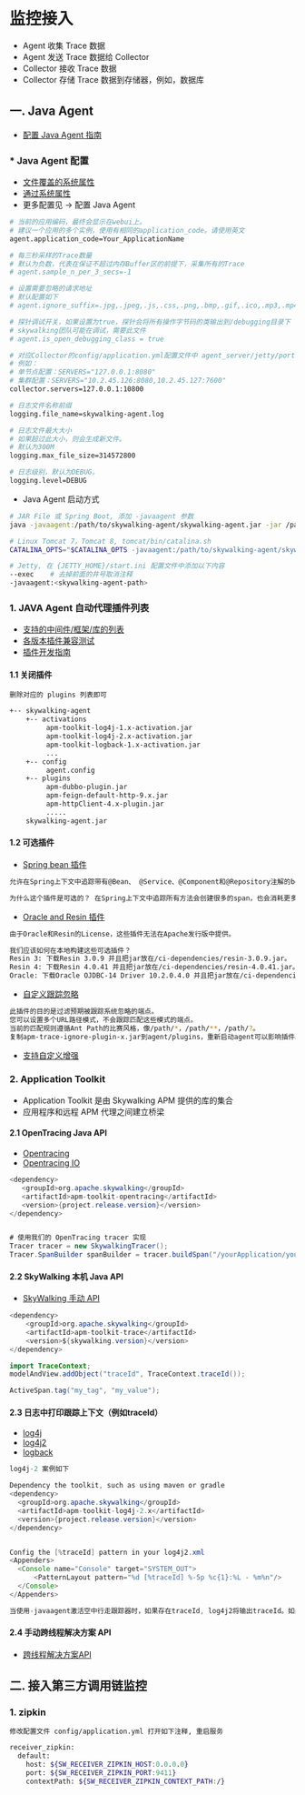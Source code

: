 # 监控接入

- Agent 收集 Trace 数据
- Agent 发送 Trace 数据给 Collector
- Collector 接收 Trace 数据
- Collector 存储 Trace 数据到存储器，例如，数据库


## 一. Java Agent

- [配置 Java Agent 指南](https://github.com/apache/incubator-skywalking/tree/master/docs/en/setup/service-agent/java-agent)

### * Java Agent 配置

- [文件覆盖的系统属性](https://github.com/apache/incubator-skywalking/blob/master/docs/en/setup/service-agent/java-agent/Setting-override.md)
- [通过系统属性](https://github.com/apache/incubator-skywalking/blob/master/docs/en/setup/service-agent/java-agent/Specified-agent-config.md)
- 更多配置见 -> 配置 Java Agent

``` sh
# 当前的应用编码，最终会显示在webui上。
# 建议一个应用的多个实例，使用有相同的application_code。请使用英文
agent.application_code=Your_ApplicationName

# 每三秒采样的Trace数量
# 默认为负数，代表在保证不超过内存Buffer区的前提下，采集所有的Trace
# agent.sample_n_per_3_secs=-1

# 设置需要忽略的请求地址
# 默认配置如下
# agent.ignore_suffix=.jpg,.jpeg,.js,.css,.png,.bmp,.gif,.ico,.mp3,.mp4,.html,.svg

# 探针调试开关，如果设置为true，探针会将所有操作字节码的类输出到/debugging目录下
# skywalking团队可能在调试，需要此文件
# agent.is_open_debugging_class = true

# 对应Collector的config/application.yml配置文件中 agent_server/jetty/port 配置内容
# 例如：
# 单节点配置：SERVERS="127.0.0.1:8080"
# 集群配置：SERVERS="10.2.45.126:8080,10.2.45.127:7600"
collector.servers=127.0.0.1:10800

# 日志文件名称前缀
logging.file_name=skywalking-agent.log

# 日志文件最大大小
# 如果超过此大小，则会生成新文件。
# 默认为300M
logging.max_file_size=314572800

# 日志级别，默认为DEBUG。
logging.level=DEBUG
```

- Java Agent 启动方式

``` sh
# JAR File 或 Spring Boot, 添加 -javaagent 参数
java -javaagent:/path/to/skywalking-agent/skywalking-agent.jar -jar /path/to/xxx.jar

# Linux Tomcat 7，Tomcat 8, tomcat/bin/catalina.sh
CATALINA_OPTS="$CATALINA_OPTS -javaagent:/path/to/skywalking-agent/skywalking-agent.jar"; export CATALINA_OPTS

# Jetty, 在 {JETTY_HOME}/start.ini 配置文件中添加以下内容
--exec    # 去掉前面的井号取消注释
-javaagent:<skywalking-agent-path>
```


### 1. JAVA Agent 自动代理插件列表

- [支持的中间件/框架/库的列表](https://github.com/apache/incubator-skywalking/blob/master/docs/en/setup/service-agent/java-agent/Supported-list.md)
- [各版本插件兼容测试](https://github.com/SkyAPMTest/agent-integration-test-report)
- [插件开发指南](https://github.com/apache/incubator-skywalking/blob/master/docs/en/guides/Java-Plugin-Development-Guide.md)

#### 1.1 关闭插件

``` sh
删除对应的 plugins 列表即可

+-- skywalking-agent
	+-- activations
		 apm-toolkit-log4j-1.x-activation.jar
		 apm-toolkit-log4j-2.x-activation.jar
		 apm-toolkit-logback-1.x-activation.jar
		 ...
	+-- config
		 agent.config  
	+-- plugins
		 apm-dubbo-plugin.jar
		 apm-feign-default-http-9.x.jar
		 apm-httpClient-4.x-plugin.jar
		 .....
	skywalking-agent.jar
```

#### 1.2 可选插件

- [Spring bean 插件](https://github.com/apache/incubator-skywalking/blob/master/docs/en/setup/service-agent/java-agent/agent-optional-plugins/Spring-annotation-plugin.md)

``` sh
允许在Spring上下文中追踪带有@Bean、 @Service、@Component和@Repository注解的bean的所有方法

为什么这个插件是可选的？ 在Spring上下文中追踪所有方法会创建很多的span，也会消耗更多的CPU，内存和网络。 当然你希望包含尽可能多的span，但请确保你的系统有效负载能够支持这些。
```

- [Oracle and Resin 插件](https://github.com/apache/incubator-skywalking/blob/master/docs/en/setup/service-agent/java-agent/agent-optional-plugins/Oracle-Resin-plugins.md)

``` sh
由于Oracle和Resin的License，这些插件无法在Apache发行版中提供。

我们应该如何在本地构建这些可选插件？
Resin 3: 下载Resin 3.0.9 并且把jar放在/ci-dependencies/resin-3.0.9.jar。
Resin 4: 下载Resin 4.0.41 并且把jar放在/ci-dependencies/resin-4.0.41.jar。
Oracle: 下载Oracle OJDBC-14 Driver 10.2.0.4.0 并且把jar放在/ci-dependencies/ojdbc14-10.2.0.4.0.jar。
```

- [自定义跟踪忽略](https://github.com/apache/incubator-skywalking/blob/master/docs/en/setup/service-agent/java-agent/agent-optional-plugins/trace-ignore-plugin.md)

``` sh
此插件的目的是过滤预期被跟踪系统忽略的端点。
您可以设置多个URL路径模式，不会跟踪匹配这些模式的端点。
当前的匹配规则遵循Ant Path的比赛风格，像/path/*，/path/**，/path/?。
复制apm-trace-ignore-plugin-x.jar到agent/plugins，重新启动agent可以影响插件。
```

- [支持自定义增强](https://github.com/apache/incubator-skywalking/blob/master/docs/en/setup/service-agent/java-agent/Customize-enhance-trace.md)


### 2. Application Toolkit

- Application Toolkit 是由 Skywalking APM 提供的库的集合
- 应用程序和远程 APM 代理之间建立桥梁

#### 2.1 OpenTracing Java API

- [Opentracing](https://github.com/apache/incubator-skywalking/blob/master/docs/en/setup/service-agent/java-agent/Opentracing.md)
- [Opentracing IO](http://opentracing.io)

``` java
<dependency>
   <groupId>org.apache.skywalking</groupId>
   <artifactId>apm-toolkit-opentracing</artifactId>
   <version>{project.release.version}</version>
</dependency>


# 使用我们的 OpenTracing tracer 实现
Tracer tracer = new SkywalkingTracer();
Tracer.SpanBuilder spanBuilder = tracer.buildSpan("/yourApplication/yourService");
```


#### 2.2 SkyWalking 本机 Java API

- [SkyWalking 手动 API](https://github.com/apache/incubator-skywalking/blob/master/docs/en/setup/service-agent/java-agent/Application-toolkit-trace.md)

``` java
<dependency>
	<groupId>org.apache.skywalking</groupId>
	<artifactId>apm-toolkit-trace</artifactId>
	<version>${skywalking.version}</version>
</dependency>

import TraceContext;
modelAndView.addObject("traceId", TraceContext.traceId());

ActiveSpan.tag("my_tag", "my_value");
```


#### 2.3 日志中打印跟踪上下文（例如traceId）

- [log4j](https://github.com/apache/incubator-skywalking/blob/master/docs/en/setup/service-agent/java-agent/Application-toolkit-log4j-1.x.md)
- [log4j2](https://github.com/apache/incubator-skywalking/blob/master/docs/en/setup/service-agent/java-agent/Application-toolkit-log4j-2.x.md)
- [logback](https://github.com/apache/incubator-skywalking/blob/master/docs/en/setup/service-agent/java-agent/Application-toolkit-logback-1.x.md)

``` java
log4j-2 案例如下

Dependency the toolkit, such as using maven or gradle
<dependency>
  <groupId>org.apache.skywalking</groupId>
  <artifactId>apm-toolkit-log4j-2.x</artifactId>
  <version>{project.release.version}</version>
</dependency>


Config the [%traceId] pattern in your log4j2.xml
<Appenders>
  <Console name="Console" target="SYSTEM_OUT">
      <PatternLayout pattern="%d [%traceId] %-5p %c{1}:%L - %m%n"/>
  </Console>
</Appenders>

当使用-javaagent激活空中行走跟踪器时，如果存在traceId, log4j2将输出traceId。如果跟踪器处于非活动状态，则输出TID: N/A。
```


#### 2.4 手动跨线程解决方案 API

- [跨线程解决方案API](https://github.com/apache/incubator-skywalking/blob/master/docs/en/setup/service-agent/java-agent/Application-toolkit-trace-cross-thread.md)


## 二. 接入第三方调用链监控

### 1. zipkin

``` sh
修改配置文件 config/application.yml 打开如下注释, 重启服务

receiver_zipkin:
  default:
    host: ${SW_RECEIVER_ZIPKIN_HOST:0.0.0.0}
    port: ${SW_RECEIVER_ZIPKIN_PORT:9411}
    contextPath: ${SW_RECEIVER_ZIPKIN_CONTEXT_PATH:/}
```
